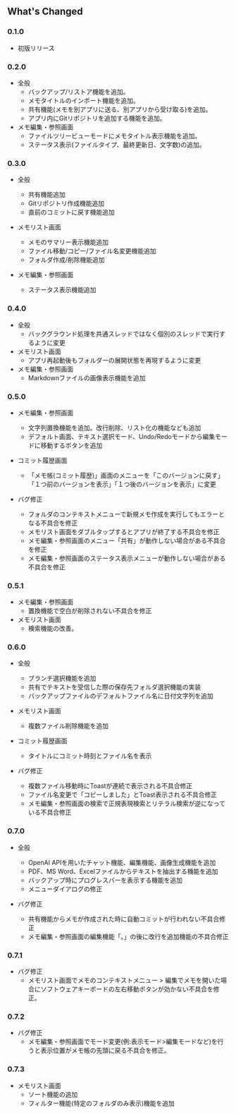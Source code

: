 ## What's Changed
### 0.1.0
* 初版リリース

### 0.2.0
* 全般
  * バックアップ/リストア機能を追加。
  * メモタイトルのインポート機能を追加。
  * 共有機能(メモを別アプリに送る、別アプリから受け取る)を追加。
  * アプリ内にGitリポジトリを追加する機能を追加。
* メモ編集・参照画面
  * ファイルツリービューモードにメモタイトル表示機能を追加。
  * ステータス表示(ファイルタイプ、最終更新日、文字数)の追加。

### 0.3.0
* 全般
  * 共有機能追加
  * Gitリポジトリ作成機能追加
  * 直前のコミットに戻す機能追加
  
* メモリスト画面
  * メモのサマリー表示機能追加
  * ファイル移動/コピー/ファイル名変更機能追加
  * フォルダ作成/削除機能追加
* メモ編集・参照画面
  * ステータス表示機能追加

### 0.4.0
* 全般
  * バックグラウンド処理を共通スレッドではなく個別のスレッドで実行するように変更
* メモリスト画面
  * アプリ再起動後もフォルダーの展開状態を再現するように変更
* メモ編集・参照画面
  * Markdownファイルの画像表示機能を追加

### 0.5.0
* メモ編集・参照画面
  * 文字列置換機能を追加。改行削除、リスト化の機能なども追加
  * デフォルト画面、テキスト選択モード、Undo/Redoモードから編集モードに移動するボタンを追加

* コミット履歴画面
  * 「メモ帳(コミット履歴)」画面のメニューを「このバージョンに戻す」「１つ前のバージョンを表示」「１つ後のバージョンを表示」に変更
* バグ修正
  * フォルダのコンテキストメニューで新規メモ作成を実行してもエラーとなる不具合を修正
  * メモリスト画面をダブルタップするとアプリが終了する不具合を修正
  * メモ編集・参照画面のメニュー「共有」が動作しない場合がある不具合を修正
  * メモ編集・参照画面のステータス表示メニューが動作しない場合がある不具合を修正

### 0.5.1
* メモ編集・参照画面
  * 置換機能で空白が削除されない不具合を修正
* メモリスト画面
  * 検索機能の改善。
  
### 0.6.0
* 全般
  * ブランチ選択機能を追加
  * 共有でテキストを受信した際の保存先フォルダ選択機能の実装
  * バックアップファイルのデフォルトファイル名に日付文字列を追加

* メモリスト画面
  * 複数ファイル削除機能を追加 

* コミット履歴画面
  * タイトルにコミット時刻とファイル名を表示

* バグ修正
  * 複数ファイル移動時にToastが連続で表示される不具合修正
  * ファイル名変更で「コピーしました」とToast表示される不具合修正
  * メモ編集・参照画面の検索で正規表現検索とリテラル検索が逆になっている不具合修正

### 0.7.0
* 全般
  * OpenAI APIを用いたチャット機能、編集機能、画像生成機能を追加
  * PDF、MS Word、Excelファイルからテキストを抽出する機能を追加
  * バックアップ時にプログレスバーを表示する機能を追加
  * メニューダイアログの修正

* バグ修正
  * 共有機能からメモが作成された時に自動コミットが行われない不具合修正
  * メモ編集・参照画面の編集機能「。」の後に改行を追加機能の不具合修正

### 0.7.1
* バグ修正
  * メモリスト画面でメモのコンテキストメニュー > 編集でメモを開いた場合にソフトウェアキーボードの左右移動ボタンが効かない不具合を修正。

### 0.7.2
* バグ修正
  * メモ編集・参照画面でモード変更(例:表示モード>編集モードなど)を行うと表示位置がメモ帳の先頭に戻る不具合を修正。

### 0.7.3
* メモリスト画面
  * ソート機能の追加
  * フィルター機能(特定のフォルダのみ表示)機能を追加

 